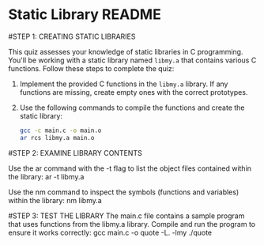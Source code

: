 # Static Library README

#STEP 1: CREATING STATIC LIBRARIES

This quiz assesses your knowledge of static libraries in C programming. You'll be working with a static library named `libmy.a` that contains various C functions. Follow these steps to complete the quiz:

1. Implement the provided C functions in the `libmy.a` library. If any functions are missing, create empty ones with the correct prototypes.

2. Use the following commands to compile the functions and create the static library:

   ```bash
   gcc -c main.c -o main.o
   ar rcs libmy.a main.o

#STEP 2: EXAMINE LIBRARY CONTENTS

Use the ar command with the -t flag to list the object files contained within the library:
	ar -t libmy.a

Use the nm command to inspect the symbols (functions and variables) within the library:
	nm libmy.a

#STEP 3: TEST THE LIBRARY
The main.c file contains a sample program that uses functions from the libmy.a library. Compile and run the program to ensure it works correctly:
	gcc main.c -o quote -L. -lmy
	./quote

